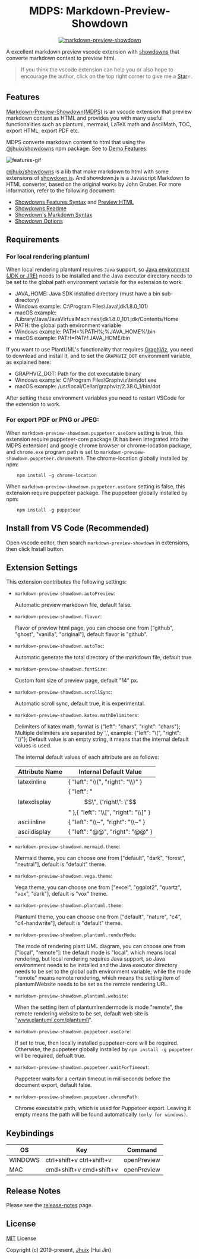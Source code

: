 
<h1 align="center">MDPS: Markdown-Preview-Showdown</h1>

<p align="center"><a href="https://jhuix.github.io/vscode-markdown-preview-showdown" target="_blank" rel="noopener noreferrer"><img src="https://jhuix.github.io/vscode-markdown-preview-showdown/screenshot/vscode-mdps.png" alt="markdown-preview-showdown"></a></p>

A excellent markdown preview vscode extension with [showdowns](https://github.com/jhuix/showdowns) that converte markdown content to preview html.

> If you think the vscode extension can help you or also hope to encourage the author, click on the top right corner to give me a [Star](https://github.com/jhuix/vscode-markdown-preview-showdown)⭐️.

## Features

[Markdown-Preview-Showdown(MDPS)](https://marketplace.visualstudio.com/items?itemName=jhuix.markdown-preview-showdown) is an vscode extension that preview markdown content as HTML and provides you with many useful functionalities such as plantuml, mermaid, LaTeX math and AsciiMath, TOC, export HTML, export PDF etc.

MDPS converte markdown content to html that using the [@jhuix/showdowns](https://www.npmjs.com/package/@jhuix/showdowns) npm package. See to [Demo Features](https://jhuix.github.io/vscode-markdown-preview-showdown):

![features-gif](https://jhuix.github.io/vscode-markdown-preview-showdown/screenshot/mdps.gif)

[@jhuix/showdowns](https://github.com/jhuix/showdowns) is a lib that make markdown to html with some extensions of [showdown.js](https://github.com/showdownjs/showdown). And showdown.js is a Javascript Markdown to HTML converter, based on the original works by John Gruber. For more information, refer to the following document:

- [Showdowns Features Syntax](https://github.com/jhuix/showdowns/blob/master/public/showdowns-features.md) and [Preview HTML](https://jhuix.github.io/showdowns/demo/index.html)
- [Showdowns Readme](https://github.com/jhuix/showdowns/blob/master/README.md)
- [Showdown's Markdown Syntax](https://github.com/showdownjs/showdown/wiki/Showdown's-Markdown-syntax)
- [Showdown Options](https://github.com/showdownjs/showdown/wiki/Showdown-options)

## Requirements

### For local rendering plantuml
  
When local rendering plantuml requires `Java` support, so [Java environment (JDK or JRE)](https://www.oracle.com/technetwork/java/javase/downloads/index.html) needs to be installed and the Java executor directory needs to be set to the global path environment variable for the extension to work: 

- JAVA_HOME: Java SDK installed directory (must have a bin sub-directory)
- Windows example: C:\Program Files\Java\jdk1.8.0_101)
- macOS example: /Library/Java/JavaVirtualMachines/jdk1.8.0_101.jdk/Contents/Home
- PATH: the global path environment variable
- Windows example: PATH=%PATH%;%JAVA_HOME%\bin
- macOS example: PATH=$PATH:$JAVA_HOME/bin

If you want to use PlantUML's functionality that requires [GraphViz](https://www.graphviz.org/download/), you need to download and install it, and to set the `GRAPHVIZ_DOT` environment variable, as explained here:

- GRAPHVIZ_DOT: Path for the dot executable binary
- Windows example: C:\Program Files\Graphviz\bin\dot.exe
- macOS example: /usr/local/Cellar/graphviz/2.38.0_1/bin/dot

After setting these environment variables you need to restart VSCode for the extension to work.

### For export PDF or PNG or JPEG:

  When `markdown-preview-showdown.puppeteer.useCore` setting is true, this extension require puppeteer-core package (It has been integrated into the MDPS extension) and google chrome browser or chrome-location package, and `chrome.exe` program path is set to `markdown-preview-showdown.puppeteer.chromePath`. The chrome-location globally installed by npm:

        npm install -g chrome-location

  When `markdown-preview-showdown.puppeteer.useCore` setting is false, this extension require puppeteer package. The puppeteer globally installed by npm:

        npm install -g puppeteer


## Install from VS Code (Recommended)

Open vscode editor, then search `markdown-preview-showdown` in extensions, then click Install button.

## Extension Settings

This extension contributes the following settings:

* `markdown-preview-showdown.autoPreview`:

    Automatic preview markdown file, default false.

* `markdown-preview-showdown.flavor`:

    Flavor of preview html page, you can choose one from ["github", "ghost", "vanilla", "original"], default flavor is "github".

* `markdown-preview-showdown.autoToc`:

    Automatic generate the total directory of the markdown file, default true.

* `markdown-preview-showdown.fontSize`:

    Custom font size of preview page, default "14" px.

* `markdown-preview-showdown.scrollSync`:

    Automatic scroll sync, default true, it is experimental.

* `markdown-preview-showdown.katex.mathDelimiters`:

  Delimiters of katex math, format is {\"left\": \"chars\", \"right\": \"chars\"}; Multiple delimiters are separated by ',', example: {\"left\": \"\\(\", \"right\": \"\\)\"}; Default value is an empty string, it means that the internal default values is used.
  
  The internal default values of each attribute are as follows:
  
  | Attribute Name | Internal Default Value |
  | -------------- | ---------------------- |
  | latexinline | { \"left\": \"\\\\(\", \"right\": \"\\\\)\" } |
  | latexdisplay | { \"left\": \"$$\", \"right\": \"$$\" },{ \"left\": \"\\\\[\", \"right\": \"\\\\]\" } |
  | asciiinline | { \"left\": \"\\\\~\", \"right\": \"\\\\~\" } |
  | asciidisplay | { \"left\": \"@@\", \"right\": \"@@\" } |

* `markdown-preview-showdown.mermaid.theme`:

    Mermaid theme, you can choose one from ["default", "dark", "forest", "neutral"], default is "default" theme.

* `markdown-preview-showdown.vega.theme`:

    Vega theme, you can choose one from ["excel", "ggplot2", "quartz", "vox", "dark"], default is "vox"  theme.

* `markdown-preview-showdown.plantuml.theme`:

    Plantuml theme, you can choose one from ["default", "nature", "c4", "c4-handwrite"], default is "default" theme.

* `markdown-preview-showdown.plantuml.renderMode`:

    The mode of rendering plant UML diagram, you can choose one from [\"local\", \"remote\"]: the default mode is \"local\", which means local rendering, but local rendering requires Java support, so Java environment needs to be installed and the Java executor directory needs to be set to the global path environment variable; while the mode \"remote\" means remote rendering, which means the setting item of plantumlWebsite needs to be set as the remote rendering URL.

* `markdown-preview-showdown.plantuml.website`:

    When the setting item of plantumlrendermode is mode \"remote\", the remote rendering website to be set, default web site is \"www.plantuml.com/plantuml\".

* `markdown-preview-showdown.puppeteer.useCore`:

    If set to true, then locally installed puppeteer-core will be required. Otherwise, the puppeteer globally installed by `npm install -g puppeteer` will be required, defualt true.

* `markdown-preview-showdown.puppeteer.waitForTimeout`:

    Puppeteer waits for a certain timeout in milliseconds before the document export, default false.

* `markdown-preview-showdown.puppeteer.chromePath`:

    Chrome executable path, which is used for Puppeteer export. Leaving it empty means the path will be found automatically `(only for windows)`.

## Keybindings

|OS|Key|Command|
|----|-----|----|
|WINDOWS|ctrl+shift+v ctrl+shift+v| openPreview |
|MAC|cmd+shift+v cmd+shift+v| openPreview |

## Release Notes

Please see the [release-notes](https://github.com/jhuix/vscode-markdown-preview-showdown/blob/master/docs/release-notes.md) page.

## License

[MIT](https://github.com/jhuix/vscode-markdown-preview-showdown/blob/master/LICENSE) License

Copyright (c) 2019-present, [Jhuix](mailto:jhuix0117@gmail.com) (Hui Jin)